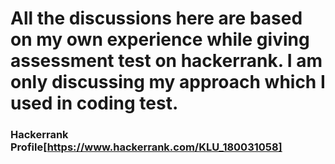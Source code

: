 # All the discussions here are based on my own experience while giving assessment test on hackerrank. I am only discussing my approach which I used in coding test.

### Hackerrank Profile[https://www.hackerrank.com/KLU_180031058]

